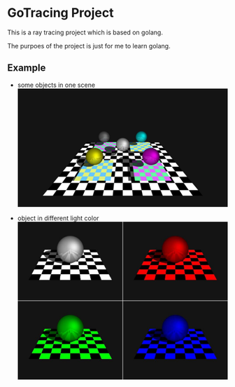 # GoTracing Project

This is a ray tracing project which is based on golang.

The purpoes of the project is just for me to learn golang.

## Example

* some objects in one scene
![example](./img/example.jpg)

* object in different light color
![object in different light color](./img/differentLightColor.jpg)